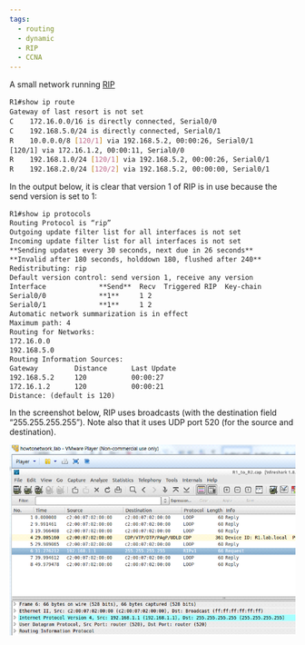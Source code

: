 ```yaml
---
tags:
  - routing
  - dynamic
  - RIP
  - CCNA
---
```


A small network running [RIP](RIP.md) 

``` bash
R1#show ip route
Gateway of last resort is not set
C    172.16.0.0/16 is directly connected, Serial0/0
C    192.168.5.0/24 is directly connected, Serial0/1
R    10.0.0.0/8 [120/1] via 192.168.5.2, 00:00:26, Serial0/1
[120/1] via 172.16.1.2, 00:00:11, Serial0/0
R    192.168.1.0/24 [120/1] via 192.168.5.2, 00:00:26, Serial0/1
R    192.168.2.0/24 [120/2] via 192.168.5.2, 00:00:00, Serial0/1

```


In the output below, it is clear that version 1 of RIP is in use because the send version is set to 1:
```
R1#show ip protocols
Routing Protocol is “rip”
Outgoing update filter list for all interfaces is not set
Incoming update filter list for all interfaces is not set
**Sending updates every 30 seconds, next due in 26 seconds**
**Invalid after 180 seconds, holddown 180, flushed after 240**
Redistributing: rip
Default version control: send version 1, receive any version
Interface             **Send**  Recv  Triggered RIP  Key-chain
Serial0/0             **1**     1 2
Serial0/1             **1**     1 2
Automatic network summarization is in effect
Maximum path: 4
Routing for Networks:
172.16.0.0
192.168.5.0
Routing Information Sources:
Gateway         Distance      Last Update
192.168.5.2     120           00:00:27
172.16.1.2      120           00:00:21
Distance: (default is 120)
```

In the screenshot below, RIP uses broadcasts (with the destination field “255.255.255.255”). Note also that it uses UDP port 520 (for the source and destination).

![](_anexos_/14-3.png)